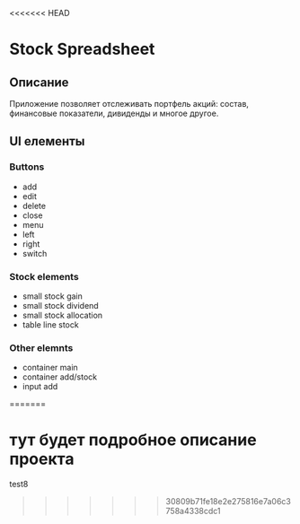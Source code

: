 <<<<<<< HEAD
# Stock Spreadsheet

## Описание
Приложение позволяет отслеживать портфель акций: состав, финансовые показатели, дивиденды и многое другое.

## UI елементы
### Buttons
- add
- edit
- delete
- close
- menu
- left
- right
- switch
### Stock elements
- small stock gain
- small stock dividend
- small stock allocation
- table line stock
### Other elemnts
- container main
- container add/stock
- input add

=======
# тут будет подробное описание проекта
test8
>>>>>>> 30809b71fe18e2e275816e7a06c3758a4338cdc1
